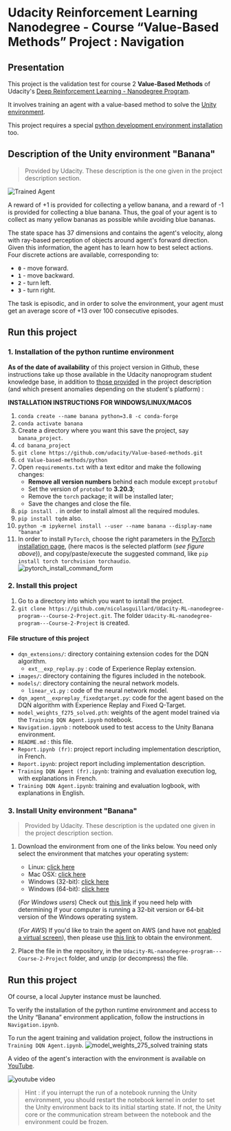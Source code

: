 # Udacity Reinforcement Learning Nanodegree - Course “Value-Based Methods” Project : Navigation

## Presentation
This project is the validation test for course 2 **Value-Based Methods** of Udacity's [Deep Reinforcement Learning - Nanodegree Program](https://www.udacity.com/course/deep-reinforcement-learning-nanodegree--nd893).

It involves training an agent with a value-based method to solve the [Unity environment](#3-install-unity-environment-banana).

This project requires a special [python development environment installation](#1-installation-of-the-python-runtime-environment) too.

## Description of the Unity environment "Banana"
> Provided by Udacity. These description is the one given in the project description section.

[image1]: https://user-images.githubusercontent.com/10624937/42135619-d90f2f28-7d12-11e8-8823-82b970a54d7e.gif "Trained Agent"
![Trained Agent][image1]

A reward of +1 is provided for collecting a yellow banana, and a reward of -1 is provided for collecting a blue banana.  Thus, the goal of your agent is to collect as many yellow bananas as possible while avoiding blue bananas.  

The state space has 37 dimensions and contains the agent's velocity, along with ray-based perception of objects around agent's forward direction.  Given this information, the agent has to learn how to best select actions.  Four discrete actions are available, corresponding to:
- **`0`** - move forward.
- **`1`** - move backward.
- **`2`** - turn left.
- **`3`** - turn right.

The task is episodic, and in order to solve the environment, your agent must get an average score of +13 over 100 consecutive episodes.

## Run this project

### 1. Installation of the python runtime environment
**As of the date of availability** of this project version in Github, these instructions take up those available in the Udacity nanoprogram student knowledge base, in addition to [those provided](https://github.com/udacity/Value-based-methods) in the project description (and which present anomalies depending on the student's platform) :

**INSTALLATION INSTRUCTIONS FOR WINDOWS/LINUX/MACOS**
1. `conda create --name banana python=3.8 -c conda-forge`
2. `conda activate banana`
3. Create a directory where you want this save the project, say `banana_project`.
4. `cd banana_project`
5. `git clone https://github.com/udacity/Value-based-methods.git`
6. `cd Value-based-methods/python`
7. Open `requirements.txt` with a text editor and make the following changes:
	- **Remove all version numbers** behind each module except `protobuf`
	- Set the version of `protobuf` to **3.20.3**;
	- Remove the `torch` package; it will be installed later;
	- Save the changes and close the file.
8. `pip install .` in order to install almost all the required modules.
9. `pip install tqdm` also.
10. `python -m ipykernel install --user --name banana --display-name "banana"`
11. In order to install `PyTorch`, choose the right parameters in the [PyTorch installation page](https://pytorch.org/get-started/locally/), (here macos is the selected platform (*see figure above*)), and copy/paste/execute the suggested command, like `pip install torch torchvision torchaudio`.
![pytorch_install_command_form](https://github.com/user-attachments/assets/f293a11e-927e-49fd-85fb-20757517b2e2)


### 2. Install this project
1. Go to a directory into which you want to isntall the project.
2. `git clone https://github.com/nicolasguillard/Udacity-RL-nanodegree-program---Course-2-Project.git`. The folder `Udacity-RL-nanodegree-program---Course-2-Project` is created.

#### File structure of this project
- `dqn_extensions/`: directory containing extension codes for the DQN algorithm.
	- `ext__exp_replay.py` : code of Experience Replay extension.
- `images/`: directory containing the figures included in the notebook.
- `models/`: directory containing the neural network models.
    - `linear_v1.py` : code of the neural network model.
- `dqn_agent__expreplay_fixedqtarget.py`: code for the agent based on the DQN algorithm with Experience Replay and Fixed Q-Target.
- `model_weights_f275_solved.pth`: weights of the agent model trained via the `Training DQN Agent.ipynb` notebook. 
- `Navigation.ipynb` : notebook used to test access to the Unity Banana environment.
- `README.md` : this file.
- `Report.ipynb (fr)`: project report including implementation description, in French.
- `Report.ipynb`: project report including implementation description.
- `Training DQN Agent (fr).ipynb`: training and evaluation execution log, with explanations in French.
- `Training DQN Agent.ipynb`: training and evaluation logbook, with explanations in English.

### 3. Install Unity environment "Banana"
> Provided by Udacity. These description is the updated one given in the project description section.

1. Download the environment from one of the links below.  You need only select the environment that matches your operating system:
    - Linux: [click here](https://s3-us-west-1.amazonaws.com/udacity-drlnd/P1/Banana/Banana_Linux.zip)
    - Mac OSX: [click here](https://s3-us-west-1.amazonaws.com/udacity-drlnd/P1/Banana/Banana.app.zip)
    - Windows (32-bit): [click here](https://s3-us-west-1.amazonaws.com/udacity-drlnd/P1/Banana/Banana_Windows_x86.zip)
    - Windows (64-bit): [click here](https://s3-us-west-1.amazonaws.com/udacity-drlnd/P1/Banana/Banana_Windows_x86_64.zip)
    
    (_For Windows users_) Check out [this link](https://support.microsoft.com/en-us/help/827218/how-to-determine-whether-a-computer-is-running-a-32-bit-version-or-64) if you need help with determining if your computer is running a 32-bit version or 64-bit version of the Windows operating system.

    (_For AWS_) If you'd like to train the agent on AWS (and have not [enabled a virtual screen](https://github.com/Unity-Technologies/ml-agents/blob/master/docs/Training-on-Amazon-Web-Service.md)), then please use [this link](https://s3-us-west-1.amazonaws.com/udacity-drlnd/P1/Banana/Banana_Linux_NoVis.zip) to obtain the environment.

2. Place the file in the repository, in the `Udacity-RL-nanodegree-program---Course-2-Project` folder, and unzip (or decompress) the file. 

## Run this project
Of course, a local Jupyter instance must be launched.

To verify the installation of the python runtime environment and access to the Unity “Banana” environment application, follow the instructions in `Navigation.ipynb`.

To run the agent training and validation project, follow the instructions in `Training DQN Agent.ipynb`. 
![model_weights_275_solved training stats](https://github.com/user-attachments/assets/57ba75f9-1c10-493a-a959-3ce8f7d00918)

A video of the agent's interaction with the environment is available on [YouTube](https://youtu.be/G3rj4Yoc8bQ).

![youtube video](https://github.com/user-attachments/assets/4b68a143-6d36-4158-a411-ed82353c15be)

> Hint : if you interrupt the run of a notebook running the Unity environment, you should restart the notebook kernel in order to set the Unity environment back to its initial starting state. If not, the Unity core or the communication stream between the notebook and the environment could be frozen.
